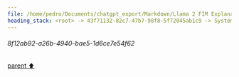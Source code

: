 ```yaml
---
file: /home/pedro/Documents/chatgpt_export/Markdown/Llama 2 FIM Explanation.md
heading_stack: <root> -> 43f71132-82c7-47b7-98f8-5f72045ab1c9 -> System -> 8f12ab92-a26b-4940-bae5-1d6ce7e54f62
---
```

###### 8f12ab92-a26b-4940-bae5-1d6ce7e54f62
[parent ⬆️](#43f71132-82c7-47b7-98f8-5f72045ab1c9)
